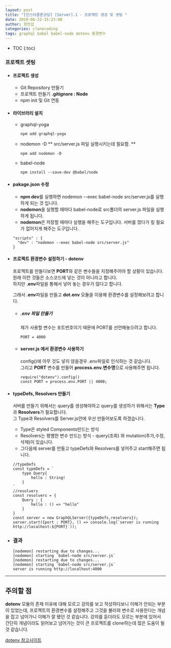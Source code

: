 ```yaml
---
layout: post
title: "[인스타클론코딩] [Server].1 - 프로젝트 생성 및 셋팅 "
date: 2019-06-22-15:23:00
author: 한만섭
categories: clonecoding
tags: graphql babel babel-node dotenv 환경변수
---
```


- TOC
  {:toc}

### 프로젝트 셋팅

- #### 프로젝트 생성

  - Git Repository 만들기
  - 프로젝트 만들기 **.gitignore : Node**
  - npm init 및 Git 연동

- #### 라이브러리 설치

  - graphql-yoga

    ```
    npm add graphql-yoga
    ```

  - nodemon -D ** src/server.js 파일 실행시키는데 필요함. **

    ```
    npm add nodemon -D
    ```

  - babel-node
    ```
    npm install --save-dev @babel/node
    ```

- #### pakage.json 수정

  - **npm dev**를 실행하면 nodemon --exec babel-node src/server.js를 실행하게 되는 것 입니다.
  - **nodemon**을 실행할 때마다 babel-node로 src폴더의 server.js 파일을 실행하게 됩니다.
  - **nodemon**은 저장할 때마다 실행을 해주는 도구입니다. 서버를 껐다가 킬 필요가 없어지게 해주는 도구입니다.

  ```
  "scripts" : {
    "dev" : "nodemon --exec babel-node src/server.js"
  }
  ```

* #### 프로젝트 환경변수 설정하기 - dotenv

  프로젝트를 만들다보면 **PORT**와 같은 변수들을 지정해주어야 할 상황이 있습니다. 원래 이런 것들은 소스코드에 넣는 것이 아니라고 합니다.  
  하지만 **.env**파일을 통해서 넣어 놓는 경우가 많다고 합니다.

  그래서 **.env**파일을 만들고 **dot.env** 모듈을 이용해 환경변수를 설정해보려고 합니다.

  - ##### .env 파일 만들기

    제가 사용할 변수는 포트번호이기 때문에 PORT를 선언해놓으려고 합니다.

    ```
    PORT = 4000
    ```

  - #### server.js 에서 환경변수 사용하기

    config()에 아무 것도 넣지 않을경우 .env파일로 인식하는 것 같습니다.  
    그리고 **PORT** 변수를 만들어 **process.env.변수명**으로 사용해주면 됩니다.

    ```
    require("dotenv").config()
    const PORT = process.env.PORT || 4000;
    ```

* #### typeDefs, Resolvers 만들기

  서버를 만들기 위해서는 query를 생성해야하고 query를 생성하기 위해서는 **Type**과 **Resolvers**가 필요합니다.  
  그 Type과 Resolvers를 Server.js안에 우선 만들어보도록 하겠습니다.

  - Type은 styled Components만드는 방식
  - Resolvers는 평볌한 변수 만드는 방식 - query(조회) 와 mutation(추가,수정,삭제)이 있습니다.
  - 그다음에 server를 만들고 typeDefs와 Resolvers를 넣어주고 start해주면 됩니다.

  ```
  //typeDefs
  const typeDefs = `
      type Query{
          hello : String!
      }
  `
  //resolvers
  const resolvers = {
      Query : {
          hello : () => "hello"
      }
  }
  const server = new GraphQLServer({typeDefs,resolvers});
  server.start({port : PORT}, () => console.log(`server is running http://localhost:${PORT}`));
  ```

* ### 결과

  ```
  [nodemon] restarting due to changes...
  [nodemon] starting `babel-node src/server.js`
  [nodemon] restarting due to changes...
  [nodemon] starting `babel-node src/server.js`
  server is running http://localhost:4000
  ```

---

## 주의할 점

**dotenv** 모듈의 존재 이유에 대해 모르고 강의를 보고 작성하다보니 이해가 안되는 부분이 있었는데, 프로젝트의 환경변수를 설정해주고 그것을 불러와
변수로 사용한다는 개념을 잡고 넘어가니 이해가 잘 됐던 것 같습니다. 강의를 듣더라도 모르는 부분에 있어서 간단히 개념이라도 읽어보고 넘어가는 것이
큰 프로젝트를 clone하는데 많은 도움이 될 것 같습니다.

[dotenv 참고사이트](https://blog.seq.kr/2018/11/20/nodejs/dotenv-load-enviroment-file/)
